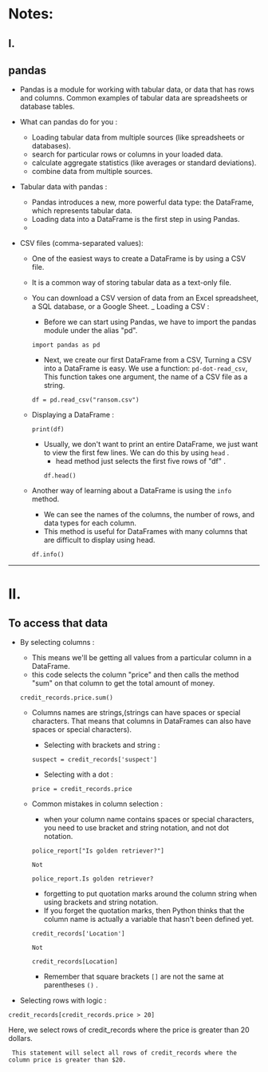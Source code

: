 # Notes: 

## I.
## pandas 
 - Pandas is a module for working with tabular data, or data that has rows and columns. Common examples of tabular data are spreadsheets or database tables. 
 - What can pandas do for you : 
   - Loading tabular data from multiple sources (like spreadsheets or databases).
   - search for particular rows or columns in your loaded data. 
   - calculate aggregate statistics (like averages or standard deviations). 
   - combine data from multiple sources. 
   
 - Tabular data with pandas : 
   - Pandas introduces a new, more powerful data type: the DataFrame, which represents tabular data.
   - Loading data into a DataFrame is the first step in using Pandas.
   - 
 - CSV files (comma-separated values):
   - One of the easiest ways to create a DataFrame is by using a CSV file.
   - It is a common way of storing tabular data as a text-only file.
   - You can download a CSV version of data from an Excel spreadsheet, a SQL database, or a Google Sheet.
   _ Loading a CSV :
     - Before we can start using Pandas, we have to import the pandas module under the alias "pd".
     ```
     import pandas as pd
     ```
     
     - Next, we create our first DataFrame from a CSV, Turning a CSV into a DataFrame is easy. We use a function: `pd-dot-read_csv`, This function takes one argument, the name of a CSV file as a string.
     ```
     df = pd.read_csv("ransom.csv")
     ```
     
   - Displaying a DataFrame :
     ```
     print(df)
     ```
     
     - Usually, we don't want to print an entire DataFrame, we just want to view the first few lines. We can do this by using `head` .
       - head method just selects the first five rows of "df" .
       ```
       df.head()
       ```
       
    - Another way of learning about a DataFrame is using the `info` method.
       - We can see the names of the columns, the number of rows, and data types for each column.  
       - This method is useful for DataFrames with many columns that are difficult to display using head.
       ```
       df.info()
       ```
  --------------------------------------------------------------------------------------------------------------------------------------------------------------------------------------------------------------------------
  
  # II.
  ## To access that data
  - By selecting columns :
    - This means we'll be getting all values from a particular column in a DataFrame.
    - this code selects the column "price" and then calls the method "sum" on that column to get the total amount of money.
    ```
    credit_records.price.sum()
    ```
    
    - Columns names are strings,(strings can have spaces or special characters. That means that columns in DataFrames can also have spaces or special characters).
      - Selecting with brackets and string :
      ```
      suspect = credit_records['suspect']
      ```
      
      -  Selecting with a dot :
      ```
      price = credit_records.price
      ```
      
    - Common mistakes in column selection :
      - when your column name contains spaces or special characters, you need to use bracket and string notation, and not dot notation.
      
      ```
      police_report["Is golden retriever?"] 
      
      Not
      
      police_report.Is golden retriever?
      ```
      
      - forgetting to put quotation marks around the column string when using brackets and string notation.
      - If you forget the quotation marks, then Python thinks that the column name is actually a variable that hasn't been defined yet.
      
      ```
      credit_records['Location']
      
      Not
      
      credit_records[Location]
      ```
      
      - Remember that square brackets `[]` are not the same at parentheses `()` .
      
  - Selecting rows with logic :
  ```
  credit_records[credit_records.price > 20]
  ```
   Here, we select rows of credit_records where the price is greater than 20 dollars.
   
     This statement will select all rows of credit_records where the column price is greater than $20.
  
  
  
    
       

